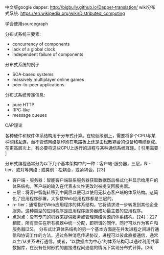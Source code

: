 中文版google dapper: http://bigbully.github.io/Dapper-translation/
wiki分布式系统: https://en.wikipedia.org/wiki/Distributed_computing

学会使用sourcegraph



分布式系统三要素:
- concurrency of components
- lack of a global clock
- independent failure of components


分布式系统的例子 
- SOA-based systems 
- massively multiplayer online games 
- peer-to-peer applications.

分布式系统传递信息: 
- pure HTTP
- RPC-like
- message queues


CAP理论


各种硬件和软件体系结构用于分布式计算。在较低级别上，需要将多个CPU与某种网络互连，而不管该网络是印刷在电路板上还是由松散耦合的设备和电缆组成。在更高层次上，有必要将这些CPU上运行的进程与某种通信系统互连。[ 引用需要 ]

分布式编程通常分为以下几个基本架构中的一种：客户端-服务器，三层，Ñ -tier，或对等网络 ; 或类别：松耦合，或紧耦合。[23]

- 客户端 - 服务器：智能客户端联系服务器获取数据然后格式化并显示给用户的体系结构。客户端的输入在代表永久性更改时被提交回服务器。
- 三层：将客户智能转移到中间层以便可以使用无状态客户端的体系结构。这简化了应用程序部署。大多数Web应用程序都是三层的。
- n- tier：通常指代Web应用程序的体系结构，它将请求进一步转发到其他企业服务。这种类型的应用程序是应用程序服务器成功最主要的应用程序。
- 点对点：没有专门的机器来提供服务或管理网络资源的体系结构。[24]：227相反，所有责任在所有机器中统一分配，即所谓的同伴。同行可以作为客户和服务器[25]。
分布式计算体系结构的另一个基本方面是在并发进程之间进行通信和协调工作的方法。通过各种消息传递协议，进程可以彼此直接通信，通常以主/从关系进行通信。或者，“以数据库为中心”的体系结构可以通过利用共享数据库，在没有任何形式的直接进程间通信的情况下实现分布式计算。[26]